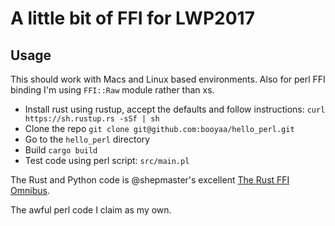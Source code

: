 # A little bit of FFI for LWP2017

## Usage

This should work with Macs and Linux based environments. Also for perl FFI binding I'm using `FFI::Raw` module rather than xs.

- Install rust using rustup, accept the defaults and follow instructions: `curl https://sh.rustup.rs -sSf | sh`
- Clone the repo `git clone git@github.com:booyaa/hello_perl.git`
- Go to the `hello_perl` directory
- Build `cargo build`
- Test code using perl script: `src/main.pl`

The Rust and Python code is @shepmaster's excellent [The Rust FFI Omnibus](http://jakegoulding.com/rust-ffi-omnibus/).

The awful perl code I claim as my own.